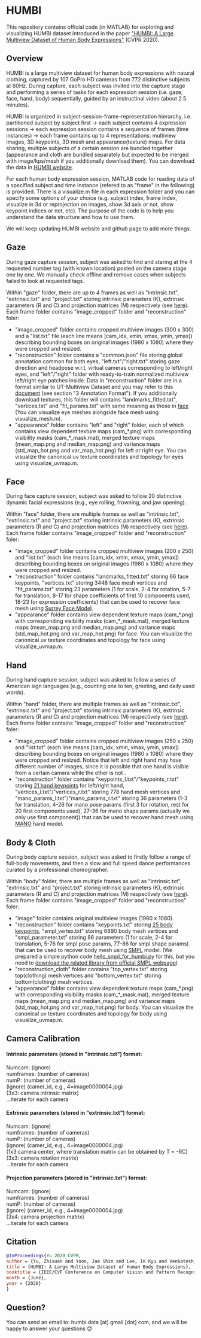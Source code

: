 # HUMBI
This repository contains official code (in MATLAB) for exploring and visualizing HUMBI dataset introduced in the paper ["HUMBI: A Large Multiview Dataset of Human Body Expressions"](http://openaccess.thecvf.com/content_CVPR_2020/html/Yu_HUMBI_A_Large_Multiview_Dataset_of_Human_Body_Expressions_CVPR_2020_paper.html) (CVPR 2020).

## Overview
HUMBI is a large multiview dataset for human body expressions with natural clothing, captured by 107 GoPro HD cameras from 772 distinctive subjects at 60Hz. During capture, each subject was invited into the capture stage and performing a series of tasks for each expression session (i.e. gaze, face, hand, body) sequentially, guided by an instructinal video (about 2.5 minutes).

HUMBI is organized in subject-session-frame-representation hierarchy, i.e. partitioned subject by subject first -> each subject contains 4 expression sessions -> each expression session contains a sequence of frames (time instances) -> each frame contains up to 4 representations: multiview images, 3D keypoints, 3D mesh and appearance(texture) maps. For data sharing, multiple subjects of a certain session are bundled together (appearance and cloth are bundled separately but expected to be merged with image/kps/mesh if you additionally download them). You can download the data in [HUMBI website](https://humbi-data.net/).

For each human body expression session, MATLAB code for reading data of a specified subject and time instance (refered to as "frame" in the following) is provided. There is a visualize.m file in each expression folder and you can specify some options of your choice (e.g. subject index, frame index, visualize in 3d or reprojection on images, show 3d axis or not, show keypoint indices or not, etc). The purpose of the code is to help you understand the data structure and how to use them. 

We will keep updating HUMBI website and github page to add more things.

## Gaze
During gaze capture session, subject was asked to find and staring at the 4 requested number tag (with known location) posted on the camera stage one by one. We manually check offline and remove cases when subjects failed to look at requested tags.

Within "gaze" folder, there are up to 4 frames as well as "intrinsic.txt", "extrinsic.txt" and "project.txt" storing intrinsic parameters (K), extrinsic parameters (R and C) and projection matrices (M) respectively (see [here](#camera-calibration)). Each frame folder contains "image_cropped" folder and "reconstruction" foler:
 - "image_cropped" folder contains cropped multiview images (300 x 300) and a "list.txt" file (each line means [cam_idx, xmin, xmax, ymin, ymax]) describing bounding boxes on original images (1980 x 1080) where they were cropped and resized.
 - "reconstruction" folder contains a "common.json" file storing global annotation common for both eyes, "left.txt"/"right.txt" storing gaze direction and headpose w.r.t. virtual cameras corresponding to left/right eyes, and "left"/"right" folder with ready-to-train normalized multiview left/right eye patches inside. Data in "reconstruction" folder are in a format similar to UT-Multiview Dataset and you may refer to this [document](https://drive.google.com/file/d/1TIGdADEO4n87slNjSG0WruZng2Ch3re8/view) (see section "3 Annotation Format"). If you additionally download textures, this folder will contains "landmarks_fitted.txt", "vertices.txt" and "fit_params.txt" with same meaning as those in [face](#face_reconstruction) (You can visualize eye meshes alongside face mesh using visualize_mesh.m).
 - "appearance" folder contains "left" and "right" folder, each of which contains view dependent texture maps (cam_\*.png) with corresponding visibility masks (cam_\*_mask.mat), merged texture maps (mean_map.png and median_map.png) and variance maps (std_map_hot.png and var_map_hot.png) for left or right eye. You can visualize the canonical uv texture coordinates and topology for eyes using visualize_uvmap.m.

## Face
During face capture session, subject was asked to follow 20 distinctive dynamic facial expressions (e.g., eye rolling, frowning, and jaw opening).

Within "face" folder, there are multiple frames as well as "intrinsic.txt", "extrinsic.txt" and "project.txt" storing intrinsic parameters (K), extrinsic parameters (R and C) and projection matrices (M) respectively (see [here](#camera-calibration)). Each frame folder contains "image_cropped" folder and "reconstruction" foler:
 - "image_cropped" folder contains cropped multiview images (200 x 250) and "list.txt" (each line means [cam_idx, xmin, xmax, ymin, ymax]) describing bounding boxes on original images (1980 x 1080) where they were cropped and resized.
 -  <span id="face_reconstruction">"reconstruction"</span> folder contains "landmarks_fitted.txt" storing 66 face keypoints, "vertices.txt" storing 3448 face mesh vertices and "fit_params.txt" storing 23 parameters (1 for scale, 2-4 for rotation, 5-7 for translation, 8-17 for shape coefficients of first 10 components used, 18-23 for expression coefficients) that can be used to recover face mesh using [Surrey Face Model](https://cvssp.org/faceweb/3dmm/facemodels/).
 - "appearance" folder contains view dependent texture maps (cam_\*.png) with corresponding visibility masks (cam_\*_mask.mat), merged texture maps (mean_map.png and median_map.png) and variance maps (std_map_hot.png and var_map_hot.png) for face. You can visualize the canonical uv texture coordinates and topology for face using visualize_uvmap.m.

## Hand
During hand capture session, subject was asked to follow a series of American sign languages (e.g., counting one to ten, greeting, and daily used words).

Within "hand" folder, there are multiple frames as well as "intrinsic.txt", "extrinsic.txt" and "project.txt" storing intrinsic parameters (K), extrinsic parameters (R and C) and projection matrices (M) respectively (see [here](#camera-calibration)). Each frame folder contains "image_cropped" folder and "reconstruction" foler:
 - "image_cropped" folder contains cropped multiview images (250 x 250) and "list.txt" (each line means [cam_idx, xmin, xmax, ymin, ymax]) describing bounding boxes on original images (1980 x 1080) where they were cropped and resized. Notice that left and right hand may have different number of images, since it is possible that one hand is visible from a certain camera while the other is not .
 - "reconstruction" folder contains "keypoints_l.txt"/"keypoints_r.txt" storing [21 hand keypoints](https://github.com/CMU-Perceptual-Computing-Lab/openpose/blob/master/doc/media/keypoints_hand.png) for left/right hand, "vertices_l.txt"/"vertices_r.txt" storing 778 hand mesh vertices and "mano_params_l.txt"/"mano_params_r.txt" storing 36 parameters (1-3 for translation, 4-26 for mano pose params (first 3 for rotation, rest for 20 first components used), 27-36 for mano shape params (actually we only use first component)) that can be used to recover hand mesh using [MANO](https://mano.is.tue.mpg.de/en) hand model.

## Body & Cloth
During body capture session, subject was asked to firstly follow a range of full-body movements, and then a slow and full speed dance performances curated by a professional choreographer.

Within "body" folder, there are multiple frames as well as "intrinsic.txt", "extrinsic.txt" and "project.txt" storing intrinsic parameters (K), extrinsic parameters (R and C) and projection matrices (M) respectively (see [here](#camera-calibration)). Each frame folder contains "image_cropped" folder and "reconstruction" foler:
 - "image" folder contains original multiview images (1980 x 1080).
 - "reconstruction" folder contains "keypoints.txt" storing [25 body keypoints](https://github.com/CMU-Perceptual-Computing-Lab/openpose/blob/master/doc/media/keypoints_pose_25.png), "smpl_vertex.txt" storing 6890 body mesh vertices and "smpl_parameter.txt" storing 86 parameters (1 for scale, 2-4 for translation, 5-76 for smpl pose params, 77-86 for smpl shape params) that can be used to recover body mesh using [SMPL](https://smpl.is.tue.mpg.de/) model. (We prepared a simple python code [hello_smpl_for_humbi.py](https://github.com/zhixuany/HUMBI/tree/master/body/hello_smpl_for_humbi.py) for this, but you need to [download the related library from official SMPL webpage](https://psfiles.is.tuebingen.mpg.de/downloads/smpl/SMPL_python_v-1-0-0-zip))
 - "reconstruction_cloth" folder contains "top_vertex.txt" storing top(clothing) mesh vertices and "bottom_vertex.txt" storing bottom(clothing) mesh vertices.
 - "appearance" folder contains view dependent texture maps (cam_\*.png) with corresponding visibility masks (cam_\*_mask.mat), merged texture maps (mean_map.png and median_map.png) and variance maps (std_map_hot.png and var_map_hot.png) for body. You can visualize the canonical uv texture coordinates and topology for body using visualize_uvmap.m.

## Camera Calibration
#### Intrinsic parameters (stored in "intrinsic.txt") format:
Numcam: (ignore)  
numframes: (number of cameras)  
numP: (number of cameras)  
(ignore) (camer_id, e.g., 4=image0000004.jpg)  
(3x3: camera intrinsic matrix)  
...iterate for each camera  

#### Extrinsic parameters (stored in "extrinsic.txt") format:
Numcam: (ignore)  
numframes: (number of cameras)  
numP: (number of cameras)  
(ignore) (camer_id, e.g., 4=image0000004.jpg)  
(1x3:camera center, where translation matrix can be obtained by T = -RC)  
(3x3: camera rotation matrix)  
...iterate for each camera  

#### Projection parameters (stored in "intrinsic.txt") format:
Numcam: (ignore)  
numframes: (number of cameras)  
numP: (number of cameras)  
(ignore) (camer_id, e.g., 4=image0000004.jpg)  
(3x4: camera projection matrix)  
...iterate for each camera  

## Citation
```bibtex
@InProceedings{Yu_2020_CVPR,
author = {Yu, Zhixuan and Yoon, Jae Shin and Lee, In Kyu and Venkatesh, Prashanth and Park, Jaesik and Yu, Jihun and Park, Hyun Soo},
title = {HUMBI: A Large Multiview Dataset of Human Body Expressions},
booktitle = {IEEE/CVF Conference on Computer Vision and Pattern Recognition (CVPR)},
month = {June},
year = {2020}
}
```
## Question?
You can send an email to: humbi.data [at] gmail [dot] com, and we will be happy to answer your questions :blush:
